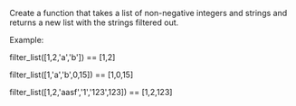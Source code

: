 Create a function that takes a list of non-negative integers and strings and returns a new list with the strings filtered out.

Example:

  filter_list([1,2,'a','b']) == [1,2]

  filter_list([1,'a','b',0,15]) == [1,0,15]

  filter_list([1,2,'aasf','1','123',123]) == [1,2,123]
